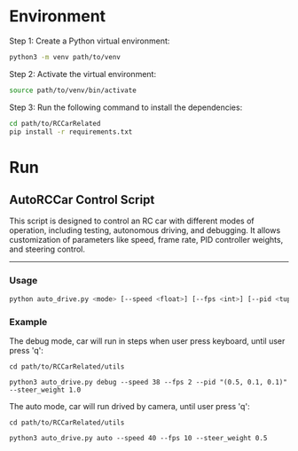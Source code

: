 # Environment

Step 1: Create a Python virtual environment:
```bash
python3 -m venv path/to/venv 
```

Step 2: Activate the virtual environment:
```bash
source path/to/venv/bin/activate
```

Step 3: Run the following command to install the dependencies:
```bash
cd path/to/RCCarRelated
pip install -r requirements.txt
```

# Run

## AutoRCCar Control Script  

This script is designed to control an RC car with different modes of operation, including testing, autonomous driving, and debugging. It allows customization of parameters like speed, frame rate, PID controller weights, and steering control.  

---  

### Usage  

```bash  
python auto_drive.py <mode> [--speed <float>] [--fps <int>] [--pid <tuple>] [--steer_weight <float>]  
```

### Example

The debug mode, car will run in steps when user press keyboard, until user press 'q':
```
cd path/to/RCCarRelated/utils

python3 auto_drive.py debug --speed 38 --fps 2 --pid "(0.5, 0.1, 0.1)" --steer_weight 1.0
```

The auto mode, car will run drived by camera, until user press 'q':
```
cd path/to/RCCarRelated/utils

python3 auto_drive.py auto --speed 40 --fps 10 --steer_weight 0.5
```